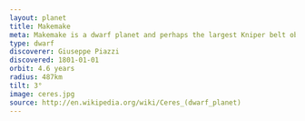 ```yaml
---
layout: planet
title: Makemake
meta: Makemake is a dwarf planet and perhaps the largest Kniper belt object.
type: dwarf
discoverer: Giuseppe Piazzi
discovered: 1801-01-01
orbit: 4.6 years
radius: 487km
tilt: 3°
image: ceres.jpg
source: http://en.wikipedia.org/wiki/Ceres_(dwarf_planet)
---
```

